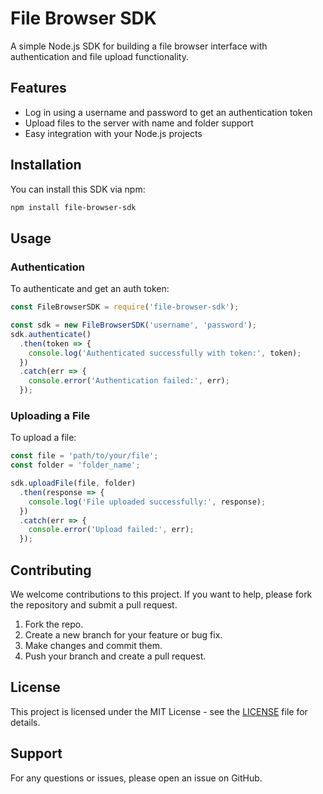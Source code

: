 # File Browser SDK

A simple Node.js SDK for building a file browser interface with authentication and file upload functionality.

## Features

- Log in using a username and password to get an authentication token
- Upload files to the server with name and folder support
- Easy integration with your Node.js projects

## Installation

You can install this SDK via npm:

```bash
npm install file-browser-sdk
```

## Usage

### Authentication

To authenticate and get an auth token:

```javascript
const FileBrowserSDK = require('file-browser-sdk');

const sdk = new FileBrowserSDK('username', 'password');
sdk.authenticate()
  .then(token => {
    console.log('Authenticated successfully with token:', token);
  })
  .catch(err => {
    console.error('Authentication failed:', err);
  });
```

### Uploading a File

To upload a file:

```javascript
const file = 'path/to/your/file';
const folder = 'folder_name';

sdk.uploadFile(file, folder)
  .then(response => {
    console.log('File uploaded successfully:', response);
  })
  .catch(err => {
    console.error('Upload failed:', err);
  });
```

## Contributing

We welcome contributions to this project. If you want to help, please fork the repository and submit a pull request. 

1. Fork the repo.
2. Create a new branch for your feature or bug fix.
3. Make changes and commit them.
4. Push your branch and create a pull request.

## License

This project is licensed under the MIT License - see the [LICENSE](LICENSE) file for details.

## Support

For any questions or issues, please open an issue on GitHub.